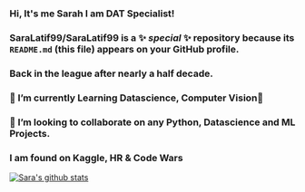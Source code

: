 ### Hi, It's me Sarah  I am DAT Specialist!

### **SaraLatif99/SaraLatif99** is a ✨ _special_ ✨ repository because its `README.md` (this file) appears on your GitHub profile.

### Back in the league after nearly a half decade.

### 🔭 I’m currently Learning Datascience, Computer Vision🌱

### 👯 I’m looking to collaborate on any Python, Datascience and ML Projects. 

###  I am found on Kaggle, HR & Code Wars

<!-- 📫 How to reach me: <a href="https://www.linkedin.com/in/saralatif99/" target ="_blank"> LinkedIn </a> -->

[![Sara's github stats](https://github-readme-stats.vercel.app/api?username=SaraLatif99)](https://github.com/SaraLatif99/github-readme-stats)
